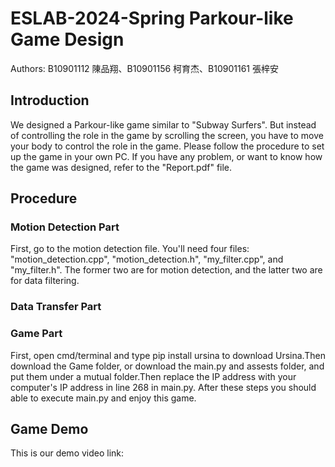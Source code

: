 # ESLAB-2024-Spring Parkour-like Game Design
Authors: B10901112 陳品翔、B10901156 柯育杰、B10901161 張梓安  

## Introduction
We designed a Parkour-like game similar to "Subway Surfers". But instead of controlling the role in the game by scrolling the screen, you have to move your body to control the role in the game. Please follow the procedure to set up the game in your own PC. If you have any problem, or want to know how the game was designed, refer to the "Report.pdf" file.  

## Procedure
### Motion Detection Part
First, go to the motion detection file. You'll need four files: "motion_detection.cpp", "motion_detection.h", "my_filter.cpp", and "my_filter.h". The former two are for motion detection, and the latter two are for data filtering.  
### Data Transfer Part
  
### Game Part
First, open cmd/terminal and type pip install ursina to download Ursina.Then download the Game folder, or download the main.py and assests folder, and put them under a mutual folder.Then replace the IP address with your computer's IP address in line 268 in main.py. After these steps you should able to execute main.py and enjoy this game.

## Game Demo
This is our demo video link:

